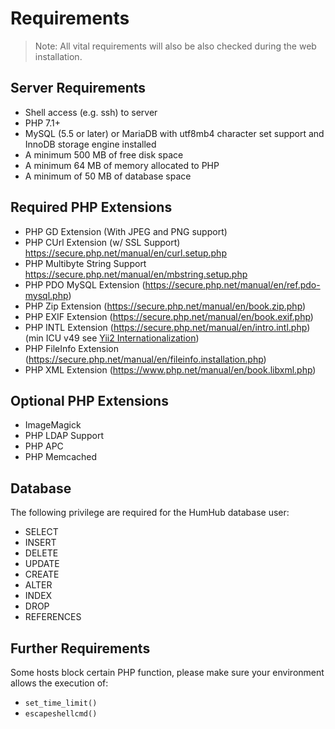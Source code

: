 Requirements
============
> Note: All vital requirements will also be also checked during the web installation.

Server Requirements
-------------------
* Shell access (e.g. ssh) to server  
* PHP 7.1+
* MySQL (5.5 or later) or MariaDB with utf8mb4 character set support and InnoDB storage engine installed
* A minimum 500 MB of free disk space
* A minimum 64 MB of memory allocated to PHP
* A minimum of 50 MB of database space

Required PHP Extensions
-----------------------
* PHP GD Extension (With JPEG and PNG support)
* PHP CUrl  Extension (w/ SSL Support) <https://secure.php.net/manual/en/curl.setup.php>
* PHP Multibyte String Support <https://secure.php.net/manual/en/mbstring.setup.php> 
* PHP PDO MySQL Extension (https://secure.php.net/manual/en/ref.pdo-mysql.php)
* PHP Zip Extension (https://secure.php.net/manual/en/book.zip.php)
* PHP EXIF Extension (https://secure.php.net/manual/en/book.exif.php)
* PHP INTL Extension (https://secure.php.net/manual/en/intro.intl.php) (min ICU v49 see [Yii2 Internationalization](https://github.com/yiisoft/yii2/blob/master/docs/guide/tutorial-i18n.md#setting-up-your-php-environment-))
* PHP FileInfo Extension (https://secure.php.net/manual/en/fileinfo.installation.php)
* PHP XML Extension (https://www.php.net/manual/en/book.libxml.php)

Optional PHP Extensions
-----------------------
* ImageMagick
* PHP LDAP Support
* PHP APC
* PHP Memcached

Database
--------
The following privilege are required for the HumHub database user:

- SELECT
- INSERT
- DELETE
- UPDATE
- CREATE
- ALTER
- INDEX
- DROP
- REFERENCES

Further Requirements
--------
Some hosts block certain PHP function, please make sure your environment allows the execution of:

 - `set_time_limit()`
 - `escapeshellcmd()`
 
